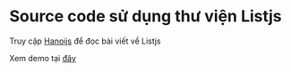 Source code sử dụng thư viện Listjs
===========

Truy cập [Hanoijs](http://hanoijs.org/thu-thuat/native-javascript/thao-tac-danh-sach-dom-voi-listjs/9) để đọc bài viết về Listjs

Xem demo tại [đây](http://listjs.com/examples)